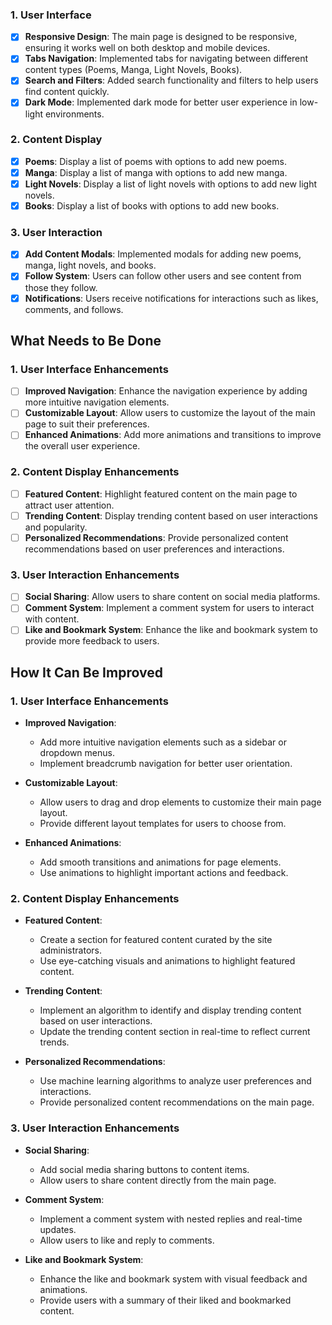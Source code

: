 ### 1. User Interface
- [x] **Responsive Design**: The main page is designed to be responsive, ensuring it works well on both desktop and mobile devices.
- [x] **Tabs Navigation**: Implemented tabs for navigating between different content types (Poems, Manga, Light Novels, Books).
- [x] **Search and Filters**: Added search functionality and filters to help users find content quickly.
- [x] **Dark Mode**: Implemented dark mode for better user experience in low-light environments.

### 2. Content Display
- [x] **Poems**: Display a list of poems with options to add new poems.
- [x] **Manga**: Display a list of manga with options to add new manga.
- [x] **Light Novels**: Display a list of light novels with options to add new light novels.
- [x] **Books**: Display a list of books with options to add new books.

### 3. User Interaction
- [x] **Add Content Modals**: Implemented modals for adding new poems, manga, light novels, and books.
- [x] **Follow System**: Users can follow other users and see content from those they follow.
- [x] **Notifications**: Users receive notifications for interactions such as likes, comments, and follows.

## What Needs to Be Done
### 1. User Interface Enhancements
- [ ] **Improved Navigation**: Enhance the navigation experience by adding more intuitive navigation elements.
- [ ] **Customizable Layout**: Allow users to customize the layout of the main page to suit their preferences.
- [ ] **Enhanced Animations**: Add more animations and transitions to improve the overall user experience.

### 2. Content Display Enhancements
- [ ] **Featured Content**: Highlight featured content on the main page to attract user attention.
- [ ] **Trending Content**: Display trending content based on user interactions and popularity.
- [ ] **Personalized Recommendations**: Provide personalized content recommendations based on user preferences and interactions.

### 3. User Interaction Enhancements
- [ ] **Social Sharing**: Allow users to share content on social media platforms.
- [ ] **Comment System**: Implement a comment system for users to interact with content.
- [ ] **Like and Bookmark System**: Enhance the like and bookmark system to provide more feedback to users.

## How It Can Be Improved
### 1. User Interface Enhancements
- **Improved Navigation**: 
  - Add more intuitive navigation elements such as a sidebar or dropdown menus.
  - Implement breadcrumb navigation for better user orientation.

- **Customizable Layout**: 
  - Allow users to drag and drop elements to customize their main page layout.
  - Provide different layout templates for users to choose from.

- **Enhanced Animations**: 
  - Add smooth transitions and animations for page elements.
  - Use animations to highlight important actions and feedback.

### 2. Content Display Enhancements
- **Featured Content**: 
  - Create a section for featured content curated by the site administrators.
  - Use eye-catching visuals and animations to highlight featured content.

- **Trending Content**: 
  - Implement an algorithm to identify and display trending content based on user interactions.
  - Update the trending content section in real-time to reflect current trends.

- **Personalized Recommendations**: 
  - Use machine learning algorithms to analyze user preferences and interactions.
  - Provide personalized content recommendations on the main page.

### 3. User Interaction Enhancements
- **Social Sharing**: 
  - Add social media sharing buttons to content items.
  - Allow users to share content directly from the main page.

- **Comment System**: 
  - Implement a comment system with nested replies and real-time updates.
  - Allow users to like and reply to comments.

- **Like and Bookmark System**: 
  - Enhance the like and bookmark system with visual feedback and animations.
  - Provide users with a summary of their liked and bookmarked content.
